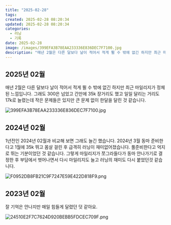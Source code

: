 ```yaml
---
title: "2025-02-28"
tags:
created: 2025-02-28 08:20:34
updated: 2025-02-28 08:20:34
categories:
  - 러닝
  - 기록
date: 2025-02-28
image: /images/399EFA3B78EAA233336E836DEC7F7100.jpg
description: "매년 2월은 다른 달보다 날이 적어서 적게 뛸 수 밖에 없긴 하지만 최근 마일리지가 정체된 느낌입니다. 그래도 300은 넘었고 간만에 35k 장거리도 했고 일일 달리는 거리도 17k로 늘렸는데 작은 문제들은 있지만 큰 문제 없이 한달을 달린 것 같습니다. 1년전인 2024년 02월과 비"
---
```


## 2025년 02월

매년 2월은 다른 달보다 날이 적어서 적게 뛸 수 밖에 없긴 하지만 최근 마일리지가 정체된 느낌입니다. 
그래도 300은 넘었고 간만에 35k 장거리도 했고 일일 달리는 거리도 17k로 늘렸는데 작은 문제들은 있지만 큰 문제 없이 한달을 달린 것 같습니다. 

 
 ![399EFA3B78EAA233336E836DEC7F7100.jpg](/images/399EFA3B78EAA233336E836DEC7F7100.jpg)
 
 

## 2024년 02월

1년전인 2024년 02월과 비교해 보면 그래도 늘긴 했습니다. 2024년 3월 동마 준비한다고 1월에 35k 뛰고 몸살 걸린 후 급격히 러닝이 재미없어졌습니다. 풀준비한다고 억지로 뛰는 기분이었던 것 같습니다. 그렇게 마일리지가 쪼그라들다가 동마 안나가기로 결정한 후 부담에서 벗어나면서 다시 마일리지도 늘고 러닝의 재미도 다시 붙었던것 같습니다.

 
 ![F0952DB8FB21C9F7247E59E422D818F9.png](/images/F0952DB8FB21C9F7247E59E422D818F9.png)
 
 

## 2023년 02월

잘 기억은 안나지만 매일 힘들게 달렸던 덧 같아요.

 
 ![24510E2F7C7624D920BEBB5FDCEC709F.png](/images/24510E2F7C7624D920BEBB5FDCEC709F.png)

